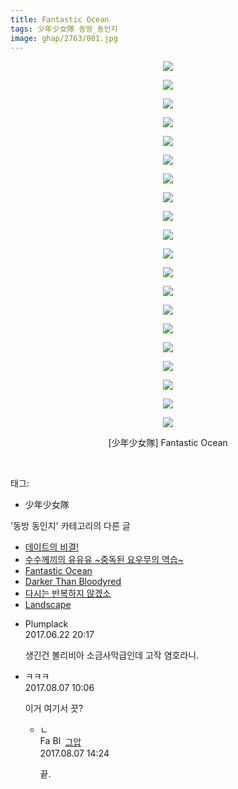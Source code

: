 ```yaml
---
title: Fantastic Ocean
tags: 少年少女隊 동방_동인지
image: ghap/2763/001.jpg
---
```

<div class="article">
<p style="text-align: center; clear: none; float: none;"><img src="{{ site.nasurl }}/ghap/2763/001.jpg"/></p>
<p style="text-align: center; clear: none; float: none;"><img src="{{ site.nasurl }}/ghap/2763/002.jpg"/></p>
<p style="text-align: center; clear: none; float: none;"><img src="{{ site.nasurl }}/ghap/2763/003.jpg"/></p>
<p style="text-align: center; clear: none; float: none;"><img src="{{ site.nasurl }}/ghap/2763/004.jpg"/></p>
<p style="text-align: center; clear: none; float: none;"><img src="{{ site.nasurl }}/ghap/2763/005.jpg"/></p>
<p style="text-align: center; clear: none; float: none;"><img src="{{ site.nasurl }}/ghap/2763/006.jpg"/></p>
<p style="text-align: center; clear: none; float: none;"><img src="{{ site.nasurl }}/ghap/2763/007.jpg"/></p>
<p style="text-align: center; clear: none; float: none;"><img src="{{ site.nasurl }}/ghap/2763/008.jpg"/></p>
<p style="text-align: center; clear: none; float: none;"><img src="{{ site.nasurl }}/ghap/2763/009.jpg"/></p>
<p style="text-align: center; clear: none; float: none;"><img src="{{ site.nasurl }}/ghap/2763/010.jpg"/></p>
<p style="text-align: center; clear: none; float: none;"><img src="{{ site.nasurl }}/ghap/2763/011.jpg"/></p>
<p style="text-align: center; clear: none; float: none;"><img src="{{ site.nasurl }}/ghap/2763/012.jpg"/></p>
<p style="text-align: center; clear: none; float: none;"><img src="{{ site.nasurl }}/ghap/2763/013.jpg"/></p>
<p style="text-align: center; clear: none; float: none;"><img src="{{ site.nasurl }}/ghap/2763/014.jpg"/></p>
<p style="text-align: center; clear: none; float: none;"><img src="{{ site.nasurl }}/ghap/2763/015.jpg"/></p>
<p style="text-align: center; clear: none; float: none;"><img src="{{ site.nasurl }}/ghap/2763/016.jpg"/></p>
<p style="text-align: center; clear: none; float: none;"><img src="{{ site.nasurl }}/ghap/2763/017.jpg"/></p>
<p style="text-align: center; clear: none; float: none;"><img src="{{ site.nasurl }}/ghap/2763/018.jpg"/></p>
<p style="text-align: center; clear: none; float: none;"><img src="{{ site.nasurl }}/ghap/2763/019.jpg"/></p>
<p style="text-align: center; clear: none; float: none;"><img src="{{ site.nasurl }}/ghap/2763/020.jpg"/></p>
<p style="text-align: center; clear: none; float: none;">[少年少女隊] Fantastic Ocean</p>
<p><br/></p>
</div><div class="tagTrail">
<p>태그: </p>
<ul>
<li>少年少女隊</li>
</ul>
</div><div class="another">
<p>'동방 동인지' 카테고리의 다른 글</p>
<ul>
<li><a href="/2016-11-27-ghap_2767">데이트의 비결!</a></li>
<li><a href="/2016-11-27-ghap_2764">수수께끼의 유유유 ~중독된 요우무의 역습~</a></li>
<li><a href="/2016-11-27-ghap_2763">Fantastic Ocean</a></li>
<li><a href="/2016-11-27-ghap_2762">Darker Than Bloodyred</a></li>
<li><a href="/2016-11-26-ghap_2761">다시는 반복하지 않겠소</a></li>
<li><a href="/2016-11-26-ghap_2760">Landscape</a></li>
</ul>
</div><div class="cb_module cb_fluid">
<div class="cb_wrt cb_profile">
<div class="comment">
<ul>
<li class="cb_thumb_off" id="comment15019894">
<div class="cb_comment_area">
<div class="cb_info_area">
<div class="cb_section">
<span class="cb_nick_name">Plumplack</span>
</div>
<div class="cb_section">
<span class="cb_date">2017.06.22 20:17 </span>
</div>
</div>
<div class="cb_dsc_comment">
<p class="cb_dsc">
											생긴건 볼리비아 소금사막급인데 고작 염호라니.
										</p>
</div>
</div></li>
<li class="cb_thumb_off" id="comment15053461">
<div class="cb_comment_area">
<div class="cb_info_area">
<div class="cb_section">
<span class="cb_nick_name">ㅋㅋㅋ</span>
</div>
<div class="cb_section">
<span class="cb_date">2017.08.07 10:06 </span>
</div>
</div>
<div class="cb_dsc_comment">
<p class="cb_dsc">
											이거 여기서 끗?
										</p>
</div>
<ul>
<li class="cb_thumb_off" id="comment15053601">
<span class="cb_bu_subnode">ㄴ</span>
<div class="cb_comment_area">
<div class="cb_info_area">
<div class="cb_section">
<span class="cb_nick_name"><img alt="Favicon of https://ghaptouhou.tistory.com" height="16" onerror="this.onerror=null;this.parentNode.removeChild(this)" src="https://ghaptouhou.tistory.com/favicon.ico" width="16"/> <img alt="BlogIcon" height="16" onerror="this.parentNode.removeChild(this)" src="https://ghaptouhou.tistory.com/index.gif" width="16"/> <a href="https://ghaptouhou.tistory.com" onclick="return openLinkInNewWindow(this)"> 그압</a><span class="tistoryProfileLayerTrigger" onclick='TistoryProfile.show(event, this, {"title":"\uc800\uae30 \uc774\uac70 \ub098\uc911\uc5d0 \uc218\uc815 \uac00\ub2a5\ud558\ub098\uc694","url":"https:\/\/ghap.tistory.com","nickname":"\uadf8\uc555","items":[]}); return false;'></span></span>
</div>
<div class="cb_section">
<span class="cb_date">2017.08.07 14:24 </span>
</div>
</div>
<div class="cb_dsc_comment">
<p class="cb_dsc">
																끝.
															</p>
</div>
</div>
</li>
</ul>
</div></li>
</ul>
</div>
</div><!-- commentList close -->
</div>
